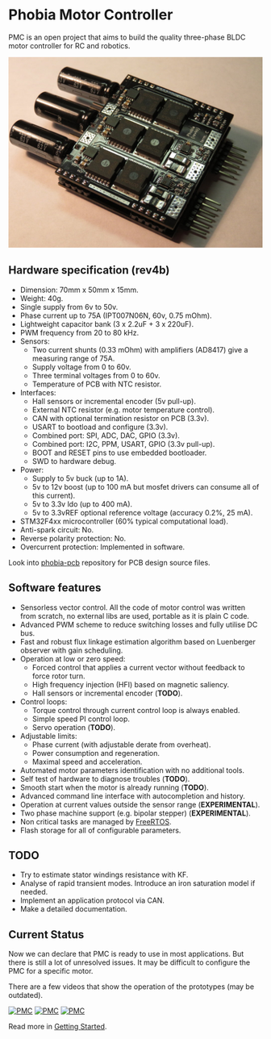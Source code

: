 # Phobia Motor Controller

PMC is an open project that aims to build the quality three-phase BLDC motor
controller for RC and robotics.

![PMC](doc/phobia_rev4b.jpg)

## Hardware specification (rev4b)

* Dimension: 70mm x 50mm x 15mm.
* Weight: 40g.
* Single supply from 6v to 50v.
* Phase current up to 75A (IPT007N06N, 60v, 0.75 mOhm).
* Lightweight capacitor bank (3 x 2.2uF + 3 x 220uF).
* PWM frequency from 20 to 80 kHz.
* Sensors:
	* Two current shunts (0.33 mOhm) with amplifiers (AD8417) give a measuring range of 75A.
	* Supply voltage from 0 to 60v.
	* Three terminal voltages from 0 to 60v.
	* Temperature of PCB with NTC resistor.
* Interfaces:
	* Hall sensors or incremental encoder (5v pull-up).
	* External NTC resistor (e.g. motor temperature control).
	* CAN with optional termination resistor on PCB (3.3v).
	* USART to bootload and configure (3.3v).
	* Combined port: SPI, ADC, DAC, GPIO (3.3v).
	* Combined port: I2C, PPM, USART, GPIO (3.3v pull-up).
	* BOOT and RESET pins to use embedded bootloader.
	* SWD to hardware debug.
* Power:
	* Supply to 5v buck (up to 1A).
	* 5v to 12v boost (up to 100 mA but mosfet drivers can consume all of this current).
	* 5v to 3.3v ldo (up to 400 mA).
	* 5v to 3.3vREF optional reference voltage (accuracy 0.2%, 25 mA).
* STM32F4xx microcontroller (60% typical computational load).
* Anti-spark circuit: No.
* Reverse polarity protection: No.
* Overcurrent protection: Implemented in software.

Look into [phobia-pcb](https://bitbucket.org/amaora/phobia-pcb) repository for
PCB design source files.

## Software features

* Sensorless vector control. All the code of motor control was written from
  scratch, no external libs are used, portable as it is plain C code.
* Advanced PWM scheme to reduce switching losses and fully utilise DC bus.
* Fast and robust flux linkage estimation algorithm based on Luenberger
  observer with gain scheduling.
* Operation at low or zero speed:
	* Forced control that applies a current vector without feedback to force rotor turn.
	* High frequency injection (HFI) based on magnetic saliency.
	* Hall sensors or incremental encoder (**TODO**).
* Control loops:
	* Torque control through current control loop is always enabled.
	* Simple speed PI control loop.
	* Servo operation (**TODO**).
* Adjustable limits:
	* Phase current (with adjustable derate from overheat).
	* Power consumption and regeneration.
 	* Maximal speed and acceleration.
* Automated motor parameters identification with no additional tools.
* Self test of hardware to diagnose troubles (**TODO**).
* Smooth start when the motor is already running (**TODO**).
* Advanced command line interface with autocompletion and history.
* Operation at current values outside the sensor range (**EXPERIMENTAL**).
* Two phase machine support (e.g. bipolar stepper) (**EXPERIMENTAL**).
* Non critical tasks are managed by [FreeRTOS](http://www.freertos.org/).
* Flash storage for all of configurable parameters.

## TODO

* Try to estimate stator windings resistance with KF.
* Analyse of rapid transient modes. Introduce an iron saturation model if needed.
* Implement an application protocol via CAN.
* Make a detailed documentation.

## Current Status

Now we can declare that PMC is ready to use in most applications. But there is
still a lot of unresolved issues. It may be difficult to configure the PMC for
a specific motor.

There are a few videos that show the operation of the prototypes (may be outdated).

[![PMC](https://i.ytimg.com/vi/IM0k0_boXc4/default.jpg)](https://www.youtube.com/watch?v=IM0k0_boXc4)
[![PMC](https://i.ytimg.com/vi/n_E2ThFQvD4/default.jpg)](https://www.youtube.com/watch?v=n_E2ThFQvD4)
[![PMC](https://i.ytimg.com/vi/rfigI6fnWxI/default.jpg)](https://www.youtube.com/watch?v=rfigI6fnWxI)

Read more in [Getting Started](doc/GettingStarted.md).

